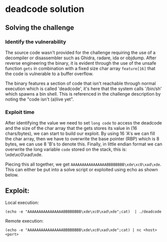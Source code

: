 # deadcode solution
## Solving the challenge
### Identify the vulnerability
The source code wasn't provided for the challenge requiring the use of a decompiler or disassembler such as Ghidra, radare, ida or objdump. After reverse engineering the binary, it is evident through the use of the unsafe function `gets` in combination with a fixed size char array `feature[16]` that the code is vulnerable to a buffer overflow.

The binary features a section of code that isn't reachable through normal execution which is called 'deadcode', it's here that the system calls '/bin/sh' which spawns a bin shell. This is referenced in the challenge description by noting the "code isn't (a)live yet". 

### Exploit time
After identifying the value we need to set `long code` to access the deadcode and the size of the char array that the gets stores its value in (16 chars/bytes), we can start to build our exploit. By using 16 'A's we can fill the char array, then we have to overwrite the base pointer (RBP) which is 8 bytes, we can use 8 'B's to denote this. Finally, in little endian format we can overwrite the long variable `code` stored on the stack, this is: \xde\xc0\xad\xde. 

Piecing this all together, we get `AAAAAAAAAAAAAAAABBBBBBBB\xde\xc0\xad\xde`. This can either be put into a solve script or exploited using echo as shown below.

## Exploit:
Local execution:

```
(echo -e "AAAAAAAAAAAAAAAABBBBBBBB\xde\xc0\xad\xde";cat)  | ./deadcode
```

Remote execution:

```
(echo -e "AAAAAAAAAAAAAAAABBBBBBBB\xde\xc0\xad\xde";cat) | nc <host> <port>
```
